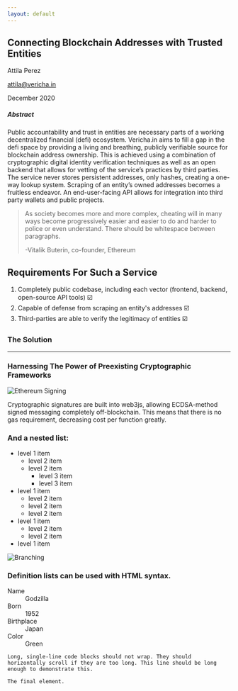 ```yaml
---
layout: default
---
```


## Connecting Blockchain Addresses with Trusted Entities

Attila Perez

[attila@vericha.in](mailto:attila@vericha.in)

December 2020

##### Abstract

Public accountability and trust in entities are necessary parts of a working decentralized financial (defi) ecosystem. Vericha.in aims to fill a gap in the defi space by providing a living and breathing, publicly verifiable source for blockchain address ownership. This is achieved using a combination of cryptographic digital identity verification techniques as well as an open backend that allows for vetting of the service’s practices by third parties. The service never stores persistent addresses, only hashes, creating a one-way lookup system. Scraping of an entity’s owned addresses becomes a fruitless endeavor. An end-user-facing API allows for integration into third party wallets and public projects.


>As society becomes more and more complex, cheating will in many ways become progressively easier and easier to do and harder to police or even understand.
There should be whitespace between paragraphs. 
>
>	-Vitalik Buterin, co-founder, Ethereum


## Requirements For Such a Service

1.  Completely public codebase, including each vector (frontend, backend, open-source API tools) ☑️
2.  Capable of defense from scraping an entity's addresses ☑️
3.  Third-parties are able to verify the legitimacy of entities ☑️


### The Solution

* * *

### Harnessing The Power of Preexisting Cryptographic Frameworks

![Ethereum Signing](https://vericha.in/assets/images/signatures1.png)

Cryptographic signatures are built into web3js, allowing ECDSA-method signed messaging completely off-blockchain. This means that there is no gas requirement, decreasing cost per function greatly. 




### And a nested list:

- level 1 item
  - level 2 item
  - level 2 item
    - level 3 item
    - level 3 item
- level 1 item
  - level 2 item
  - level 2 item
  - level 2 item
- level 1 item
  - level 2 item
  - level 2 item
- level 1 item


![Branching](https://guides.github.com/activities/hello-world/branching.png)


### Definition lists can be used with HTML syntax.

<dl>
<dt>Name</dt>
<dd>Godzilla</dd>
<dt>Born</dt>
<dd>1952</dd>
<dt>Birthplace</dt>
<dd>Japan</dd>
<dt>Color</dt>
<dd>Green</dd>
</dl>

```
Long, single-line code blocks should not wrap. They should horizontally scroll if they are too long. This line should be long enough to demonstrate this.
```

```
The final element.
```
